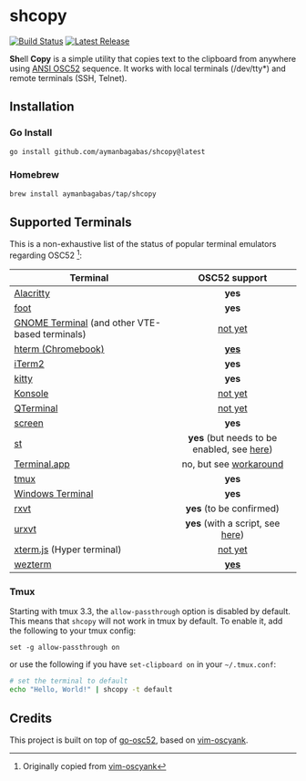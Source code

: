 # shcopy

<p>
    <a href="https://github.com/aymanbagabas/shcopy/actions"><img src="https://github.com/aymanbagabas/shcopy/workflows/build/badge.svg" alt="Build Status"></a>
    <a href="https://github.com/aymanbagabas/go-osc52/releases"><img src="https://img.shields.io/github/release/aymanbagabas/go-osc52.svg" alt="Latest Release"></a>
</p>

**Sh**ell **Copy** is a simple utility that copies text to the clipboard from anywhere using [ANSI OSC52](https://invisible-island.net/xterm/ctlseqs/ctlseqs.html#h3-Operating-System-Commands) sequence. It works with local terminals (/dev/tty*) and remote terminals (SSH, Telnet).

## Installation

### Go Install

```sh
go install github.com/aymanbagabas/shcopy@latest
```

### Homebrew

```sh
brew install aymanbagabas/tap/shcopy
```

## Supported Terminals

This is a non-exhaustive list of the status of popular terminal emulators regarding OSC52 [^1]:

| Terminal | OSC52 support |
|----------|:-------------:|
| [Alacritty](https://github.com/alacritty/alacritty) | **yes** |
| [foot](https://codeberg.org/dnkl/foot) | **yes** |
| [GNOME Terminal](https://github.com/GNOME/gnome-terminal) (and other VTE-based terminals) | [not yet](https://bugzilla.gnome.org/show_bug.cgi?id=795774) |
| [hterm (Chromebook)](https://chromium.googlesource.com/apps/libapps/+/master/README.md) | [**yes**](https://chromium.googlesource.com/apps/libapps/+/master/nassh/doc/FAQ.md#Is-OSC-52-aka-clipboard-operations_supported) |
| [iTerm2](https://iterm2.com/) | **yes** |
| [kitty](https://github.com/kovidgoyal/kitty) | **yes** |
| [Konsole](https://konsole.kde.org/) | [not yet](https://bugs.kde.org/show_bug.cgi?id=372116) |
| [QTerminal](https://github.com/lxqt/qterminal#readme) | [not yet](https://github.com/lxqt/qterminal/issues/839)
| [screen](https://www.gnu.org/software/screen/) | **yes** |
| [st](https://st.suckless.org/) | **yes** (but needs to be enabled, see [here](https://git.suckless.org/st/commit/a2a704492b9f4d2408d180f7aeeacf4c789a1d67.html)) |
| [Terminal.app](https://en.wikipedia.org/wiki/Terminal_(macOS)) | no, but see [workaround](https://github.com/roy2220/osc52pty) |
| [tmux](https://github.com/tmux/tmux) | **yes** |
| [Windows Terminal](https://github.com/microsoft/terminal) | **yes** |
| [rxvt](http://rxvt.sourceforge.net/) | **yes** (to be confirmed) |
| [urxvt](http://software.schmorp.de/pkg/rxvt-unicode.html) | **yes** (with a script, see [here](https://github.com/ojroques/vim-oscyank/issues/4)) |
| [xterm.js](https://xtermjs.org/) (Hyper terminal) | [not yet](https://github.com/xtermjs/xterm.js/issues/3260) |
| [wezterm](https://github.com/wez/wezterm) | [**yes**](https://wezfurlong.org/wezterm/escape-sequences.html#operating-system-command-sequences) |

[^1]: Originally copied from [vim-oscyank](https://github.com/ojroques/vim-oscyank)

### Tmux

Starting with tmux 3.3, the `allow-passthrough` option is disabled by default. This means that `shcopy` will not work in tmux by default. To enable it, add the following to your tmux config:

```tmux
set -g allow-passthrough on
```

or use the following if you have `set-clipboard on` in your `~/.tmux.conf`:

```sh
# set the terminal to default
echo "Hello, World!" | shcopy -t default
```

## Credits

This project is built on top of [go-osc52](https://github.com/aymanbagabas/go-osc52), based on [vim-oscyank](https://github.com/ojroques/vim-oscyank).
